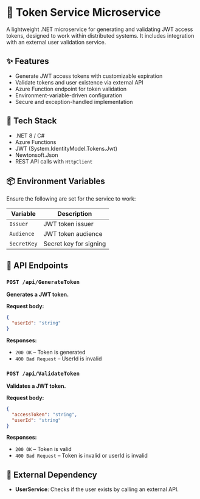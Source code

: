 # 🔐 Token Service Microservice

A lightweight .NET microservice for generating and validating JWT access tokens, designed to work within distributed systems. It includes integration with an external user validation service.

## ✨ Features

* Generate JWT access tokens with customizable expiration
* Validate tokens and user existence via external API
* Azure Function endpoint for token validation
* Environment-variable-driven configuration
* Secure and exception-handled implementation

## 🧩 Tech Stack

* .NET 8 / C#
* Azure Functions
* JWT (System.IdentityModel.Tokens.Jwt)
* Newtonsoft.Json
* REST API calls with `HttpClient`

## 📦 Environment Variables

Ensure the following are set for the service to work:

| Variable    | Description            |
| ----------- | ---------------------- |
| `Issuer`    | JWT token issuer       |
| `Audience`  | JWT token audience     |
| `SecretKey` | Secret key for signing |

## 🚀 API Endpoints

### `POST /api/GenerateToken`

**Generates a JWT token.**

**Request body:**

```json
{
  "userId": "string"
}
```

**Responses:**

* `200 OK` – Token is generated
* `400 Bad Request` – UserId is invalid


### `POST /api/ValidateToken`

**Validates a JWT token.**

**Request body:**

```json
{
  "accessToken": "string",
  "userId": "string"
}
```

**Responses:**

* `200 OK` – Token is valid
* `400 Bad Request` – Token is invalid or userId is invalid

## 📡 External Dependency

* **UserService**: Checks if the user exists by calling an external API.


